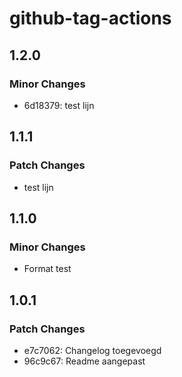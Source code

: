 # github-tag-actions

## 1.2.0

### Minor Changes

- 6d18379: test lijn

## 1.1.1

### Patch Changes

- test lijn

## 1.1.0

### Minor Changes

- Format test

## 1.0.1

### Patch Changes

- e7c7062: Changelog toegevoegd
- 96c9c67: Readme aangepast
